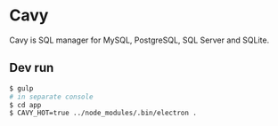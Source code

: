 # Cavy

Cavy is SQL manager for MySQL, PostgreSQL, SQL Server and SQLite.


## Dev run

```bash
$ gulp
# in separate console
$ cd app
$ CAVY_HOT=true ../node_modules/.bin/electron .
```
